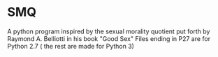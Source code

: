 # SMQ
A python program inspired by the sexual morality quotient put forth by Raymond A. Belliotti in his book "Good Sex"
Files ending in P27 are for Python 2.7 ( the rest are made for Python 3)
